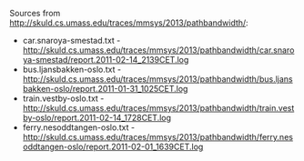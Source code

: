 Sources from http://skuld.cs.umass.edu/traces/mmsys/2013/pathbandwidth/:
- car.snaroya-smestad.txt - http://skuld.cs.umass.edu/traces/mmsys/2013/pathbandwidth/car.snaroya-smestad/report.2011-02-14_2139CET.log
- bus.ljansbakken-oslo.txt - http://skuld.cs.umass.edu/traces/mmsys/2013/pathbandwidth/bus.ljansbakken-oslo/report.2011-01-31_1025CET.log
- train.vestby-oslo.txt - http://skuld.cs.umass.edu/traces/mmsys/2013/pathbandwidth/train.vestby-oslo/report.2011-02-14_1728CET.log
- ferry.nesoddtangen-oslo.txt - http://skuld.cs.umass.edu/traces/mmsys/2013/pathbandwidth/ferry.nesoddtangen-oslo/report.2011-02-01_1639CET.log
